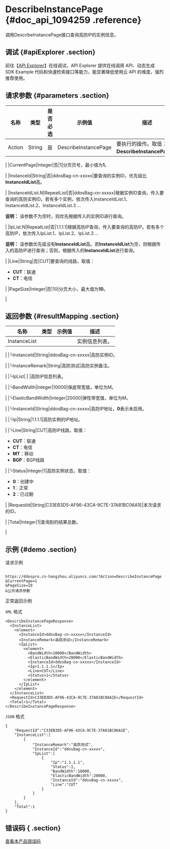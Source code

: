 # DescribeInstancePage {#doc_api_1094259 .reference}

调用DescribeInstancePage接口查询高防IP的实例信息。

## 调试 {#apiExplorer .section}

前往【[API Explorer](https://api.aliyun.com/#product=DDoSPro&api=DescribeInstancePage)】在线调试，API Explorer 提供在线调用 API、动态生成 SDK Example 代码和快速检索接口等能力，能显著降低使用云 API 的难度，强烈推荐使用。

## 请求参数 {#parameters .section}

|名称|类型|是否必选|示例值|描述|
|--|--|----|---|--|
|Action|String|是|DescribeInstancePage|要执行的操作。取值：**DescribeInstancePage**。

 |
|CurrentPage|Integer|否|1|分页页号，最小值为**1**。

 |
|InstanceId|String|否|ddosBag-cn-xxxxx|要查询的实例ID，优先级比**InstanceIdList**高。

 |
|InstanceIdList.N|RepeatList|否|ddosBag-cn-xxxxx|根据实例ID查询，传入要查询的高防实例ID。若有多个实例，依次传入InstanceIdList.1、InstanceIdList.2、InstanceIdList.3 ...

 **说明：** 该参数不为空时，则优先根据传入的实例ID进行查询。

 |
|IpList.N|RepeatList|否|1.1.1.1|根据高防IP查询，传入要查询的高防IP。若有多个高防IP，依次传入IpList.1、IpList.2、IpList.3 ...

 **说明：** 该参数优先级没有**InstanceIdList**高。若**InstanceIdList**为空，则根据传入的高防IP进行查询；否则，根据传入的**InstanceIdList**进行查询。

 |
|Line|String|否|CUT|要查询的线路，取值：

 -   **CUT**：联通
-   **CT**：电信

 |
|PageSize|Integer|否|10|分页大小，最大值为**10**。

 |

## 返回参数 {#resultMapping .section}

|名称|类型|示例值|描述|
|--|--|---|--|
|InstanceList| | |实例信息列表。

 |
|└InstanceId|String|ddosBag-cn-xxxxx|高防实例ID。

 |
|└InstanceRemark|String|高防测试|高防实例备注。

 |
|└IpList| | |高防IP信息列表。

 |
|└BandWidth|Integer|10000|保底带宽值，单位为M。

 |
|└ElasticBandWidth|Integer|20000|弹性带宽值，单位为M。

 |
|└InstanceId|String|ddosBag-cn-xxxxx|高防IP地址，**0**表示未启用。

 |
|└Ip|String|1.1.1.1|高防实例的IP地址。

 |
|└Line|String|CUT|高防IP线路，取值：

 -   **CUT**：联通
-   **CT**：电信
-   **MT**：移动
-   **BGP**：BGP线路

 |
|└Status|Integer|1|高防实例状态，取值：

 -   **0**：创建中
-   **1**：正常
-   **2**：已过期

 |
|RequestId|String|C33EB3D5-AF96-43CA-9C7E-37A81BC06A1E|本次请求的ID。

 |
|Total|Integer|1|查询到的结果总数。

 |

## 示例 {#demo .section}

请求示例

``` {#request_demo}

https://ddospro.cn-hangzhou.aliyuncs.com/?Action=DescribeInstancePage
&CurrentPage=1
&PageSize=10
&公共请求参数

```

正常返回示例

`XML` 格式

``` {#xml_return_success_demo}
<DescribeInstancePageResponse>
  <InstanceList>
    <element>
      <InstanceId>ddosBag-cn-xxxxx</InstanceId>
      <InstanceRemark>高防测试</InstanceRemark>
      <IpList>
        <element>
          <BandWidth>10000</BandWidth>
          <ElasticBandWidth>20000</ElasticBandWidth>
          <InstanceId>ddosBag-cn-xxxxx</InstanceId>
          <Ip>1.1.1.1</Ip>
          <Line>CUT</Line>
          <Status>1</Status>
        </element>
      </IpList>
    </element>
  </InstanceList>
  <RequestId>C33EB3D5-AF96-43CA-9C7E-37A81BC06A1E</RequestId>
  <Total>1</Total>
</DescribeInstancePageResponse>

```

`JSON` 格式

``` {#json_return_success_demo}
{
	"RequestId":"C33EB3D5-AF96-43CA-9C7E-37A81BC06A1E",
	"InstanceList":[
		{
			"InstanceRemark":"高防测试",
			"InstanceId":"ddosBag-cn-xxxxx",
			"IpList":[
				{
					"Ip":"1.1.1.1",
					"Status":1,
					"BandWidth":10000,
					"ElasticBandWidth":20000,
					"InstanceId":"ddosBag-cn-xxxxx",
					"Line":"CUT"
				}
			]
		}
	],
	"Total":1
}
```

## 错误码 { .section}

[查看本产品错误码](https://error-center.aliyun.com/status/product/DDoSPro)

